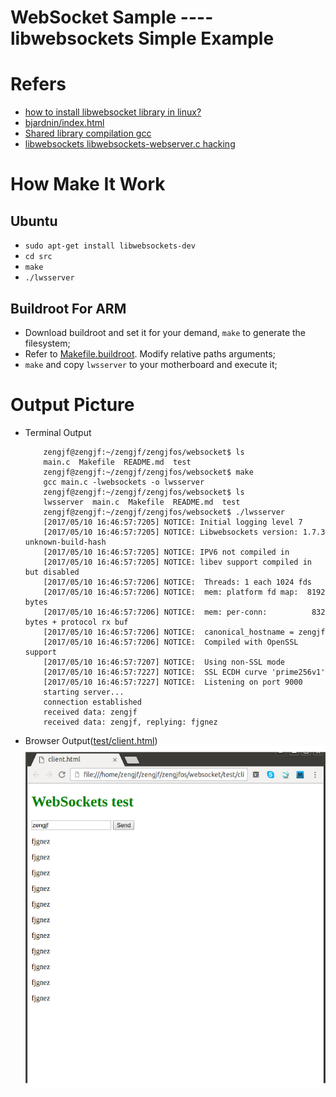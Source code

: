 # WebSocket Sample ---- libwebsockets Simple Example

# Refers

* [how to install libwebsocket library in linux?](https://stackoverflow.com/questions/29470447/how-to-install-libwebsocket-library-in-linux)
* [bjardnin/index.html](https://gist.github.com/bjardnin/1df8cc5eb43ce5008f7e#file-libwebsockets-websocket-c)
* [Shared library compilation gcc](https://stackoverflow.com/questions/28271405/shared-library-compilation-gcc)
* [libwebsockets libwebsockets-webserver.c hacking](http://www.cnblogs.com/zengjfgit/p/6973368.html)

# How Make It Work

## Ubuntu 

* `sudo apt-get install libwebsockets-dev`
* `cd src`
* `make`
* `./lwsserver`

## Buildroot For ARM

* Download buildroot and set it for your demand, `make` to generate the filesystem;
* Refer to [Makefile.buildroot](src/Makefile.buildroot). Modify relative paths arguments;
* `make` and copy `lwsserver` to your motherboard and execute it;

# Output Picture

* Terminal Output
    ```
        zengjf@zengjf:~/zengjf/zengjfos/websocket$ ls
        main.c  Makefile  README.md  test
        zengjf@zengjf:~/zengjf/zengjfos/websocket$ make
        gcc main.c -lwebsockets -o lwsserver
        zengjf@zengjf:~/zengjf/zengjfos/websocket$ ls
        lwsserver  main.c  Makefile  README.md  test
        zengjf@zengjf:~/zengjf/zengjfos/websocket$ ./lwsserver 
        [2017/05/10 16:46:57:7205] NOTICE: Initial logging level 7
        [2017/05/10 16:46:57:7205] NOTICE: Libwebsockets version: 1.7.3 unknown-build-hash
        [2017/05/10 16:46:57:7205] NOTICE: IPV6 not compiled in
        [2017/05/10 16:46:57:7205] NOTICE: libev support compiled in but disabled
        [2017/05/10 16:46:57:7206] NOTICE:  Threads: 1 each 1024 fds
        [2017/05/10 16:46:57:7206] NOTICE:  mem: platform fd map:  8192 bytes
        [2017/05/10 16:46:57:7206] NOTICE:  mem: per-conn:          832 bytes + protocol rx buf
        [2017/05/10 16:46:57:7206] NOTICE:  canonical_hostname = zengjf
        [2017/05/10 16:46:57:7206] NOTICE:  Compiled with OpenSSL support
        [2017/05/10 16:46:57:7207] NOTICE:  Using non-SSL mode
        [2017/05/10 16:46:57:7227] NOTICE:  SSL ECDH curve 'prime256v1'
        [2017/05/10 16:46:57:7227] NOTICE:  Listening on port 9000
        starting server...
        connection established
        received data: zengjf
        received data: zengjf, replying: fjgnez
    ```
* Browser Output([test/client.html](test/client.html))  
![browser.png](image/browser.png)
